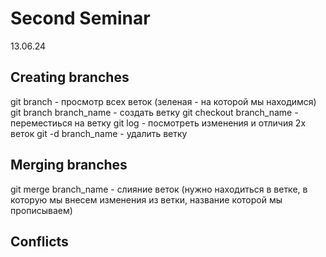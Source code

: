 # Second Seminar
13.06.24
## Creating branches
git branch - просмотр всех веток (зеленая - на которой мы находимся)
git branch branch_name - создать ветку
git checkout branch_name - переместиься на ветку
git log - посмотреть изменения и отличия 2х веток
git -d branch_name - удалить ветку
## Merging branches
git merge branch_name - слияние веток (нужно находиться в ветке, в которую мы внесем изменения из ветки, название которой мы прописываем)
## Conflicts